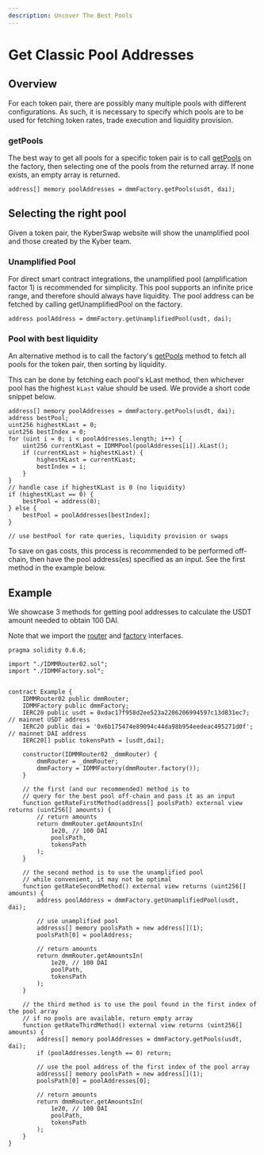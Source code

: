 ```yaml
---
description: Uncover The Best Pools
---
```


# Get Classic Pool Addresses

## Overview[​](https://docs.kyberswap.com/Classic/contract/fetching-pool-addresses#overview) <a href="#overview" id="overview"></a>

For each token pair, there are possibly many multiple pools with different configurations. As such, it is necessary to specify which pools are to be used for fetching token rates, trade execution and liquidity provision.

### getPools[​](https://docs.kyberswap.com/Classic/contract/fetching-pool-addresses#getpools) <a href="#getpools" id="getpools"></a>

The best way to get all pools for a specific token pair is to call [getPools](https://docs.kyberswap.com/reference/smart-contract/factory#getpools) on the factory, then selecting one of the pools from the returned array. If none exists, an empty array is returned.

```solidity
address[] memory poolAddresses = dmmFactory.getPools(usdt, dai);
```

## Selecting the right pool[​](https://docs.kyberswap.com/Classic/contract/fetching-pool-addresses#selecting-the-right-pool) <a href="#selecting-the-right-pool" id="selecting-the-right-pool"></a>

Given a token pair, the KyberSwap website will show the unamplified pool and those created by the Kyber team.

### Unamplified Pool[​](https://docs.kyberswap.com/Classic/contract/fetching-pool-addresses#unamplified-pool) <a href="#unamplified-pool" id="unamplified-pool"></a>

For direct smart contract integrations, the unamplified pool (amplification factor 1) is recommended for simplicity. This pool supports an infinite price range, and therefore should always have liquidity. The pool address can be fetched by calling getUnamplifiedPool on the factory.

```solidity
address poolAddress = dmmFactory.getUnamplifiedPool(usdt, dai);
```

### Pool with best liquidity[​](https://docs.kyberswap.com/Classic/contract/fetching-pool-addresses#pool-with-best-liquidity) <a href="#pool-with-best-liquidity" id="pool-with-best-liquidity"></a>

An alternative method is to call the factory's [getPools](get-classic-pool-addresses.md#getpools) method to fetch all pools for the token pair, then sorting by liquidity.

This can be done by fetching each pool's kLast method, then whichever pool has the highest `kLast` value should be used. We provide a short code snippet below.

```solidity
address[] memory poolAddresses = dmmFactory.getPools(usdt, dai);
address bestPool;
uint256 highestKLast = 0;
uint256 bestIndex = 0;
for (uint i = 0; i < poolAddresses.length; i++) {
    uint256 currentKLast = IDMMPool(poolAddresses[i]).kLast();
    if (currentKLast > highestKLast) {
        highestKLast = currentKLast;
        bestIndex = i;
    }
}
// handle case if highestKLast is 0 (no liquidity)
if (highestKLast == 0) {
    bestPool = address(0);
} else {
    bestPool = poolAddresses[bestIndex];
}

// use bestPool for rate queries, liquidity provision or swaps
```

To save on gas costs, this process is recommended to be performed off-chain, then have the pool address(es) specified as an input. See the first method in the example below.

## Example[​](https://docs.kyberswap.com/Classic/contract/fetching-pool-addresses#example) <a href="#example" id="example"></a>

We showcase 3 methods for getting pool addresses to calculate the USDT amount needed to obtain 100 DAI.

Note that we import the [router](https://github.com/KyberNetwork/dmm-smart-contracts/blob/master/contracts/interfaces/IDMMRouter02.sol) and [factory](https://github.com/KyberNetwork/dmm-smart-contracts/blob/master/contracts/interfaces/IDMMFactory.sol) interfaces.

```solidity
pragma solidity 0.6.6;

import "./IDMMRouter02.sol";
import "./IDMMFactory.sol";


contract Example {
    IDMMRouter02 public dmmRouter;
    IDMMFactory public dmmFactory;
    IERC20 public usdt = 0xdac17f958d2ee523a2206206994597c13d831ec7; // mainnet USDT address
    IERC20 public dai = '0x6b175474e89094c44da98b954eedeac495271d0f'; // mainnet DAI address
    IERC20[] public tokensPath = [usdt,dai];

    constructor(IDMMRouter02 _dmmRouter) {
        dmmRouter = _dmmRouter;
        dmmFactory = IDMMFactory(dmmRouter.factory());
    }

    // the first (and our recommended) method is to
    // query for the best pool off-chain and pass it as an input
    function getRateFirstMethod(address[] poolsPath) external view returns (uint256[] amounts) {
        // return amounts
        return dmmRouter.getAmountsIn(
            1e20, // 100 DAI
            poolsPath,
            tokensPath
        );
    }

    // the second method is to use the unamplified pool
    // while convenient, it may not be optimal
    function getRateSecondMethod() external view returns (uint256[] amounts) {
        address poolAddress = dmmFactory.getUnamplifiedPool(usdt, dai);

        // use unamplified pool
        addresss[] memory poolsPath = new address[](1);
        poolsPath[0] = poolAddress;

        // return amounts
        return dmmRouter.getAmountsIn(
            1e20, // 100 DAI
            poolPath,
            tokensPath
        );
    }

    // the third method is to use the pool found in the first index of the pool array
    // if no pools are available, return empty array
    function getRateThirdMethod() external view returns (uint256[] amounts) {
        address[] memory poolAddresses = dmmFactory.getPools(usdt, dai);
        if (poolAddresses.length == 0) return;

        // use the pool address of the first index of the pool array
        addresss[] memory poolsPath = new address[](1);
        poolsPath[0] = poolAddresses[0];

        // return amounts
        return dmmRouter.getAmountsIn(
            1e20, // 100 DAI
            poolPath,
            tokensPath
        );
    }
}
```
